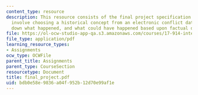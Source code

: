```yaml
---
content_type: resource
description: This resource consists of the final project specification which will
  involve choosing a historical concept from an electronic conflict database and breaking
  down what happened, and what could have happened based upon factual data and analysis.
file: https://ol-ocw-studio-app-qa.s3.amazonaws.com/courses/17-914-international-politics-in-the-new-century-via-simulation-interactive-gaming-and-edutainment-january-iap-2005/bdb0e58e9836a04f952b12d70e99af1e_final_project.pdf
file_type: application/pdf
learning_resource_types:
- Assignments
ocw_type: OCWFile
parent_title: Assignments
parent_type: CourseSection
resourcetype: Document
title: final_project.pdf
uid: bdb0e58e-9836-a04f-952b-12d70e99af1e
---
```

